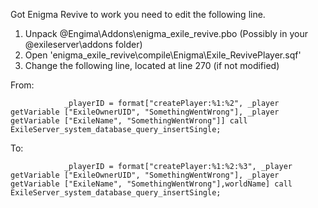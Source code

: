 Got Enigma Revive to work you need to edit the following line.

1. Unpack @Engima\Addons\enigma_exile_revive.pbo (Possibly in your @exileserver\addons folder)
2. Open 'enigma_exile_revive\compile\Enigma\Exile_RevivePlayer.sqf'
3. Change the following line, located at line 270 (if not modified)

From:
```SQF
			_playerID = format["createPlayer:%1:%2", _player getVariable ["ExileOwnerUID", "SomethingWentWrong"], _player getVariable ["ExileName", "SomethingWentWrong"]] call ExileServer_system_database_query_insertSingle;
```

To:
```SQF
			_playerID = format["createPlayer:%1:%2:%3", _player getVariable ["ExileOwnerUID", "SomethingWentWrong"], _player getVariable ["ExileName", "SomethingWentWrong"],worldName] call ExileServer_system_database_query_insertSingle;
```
